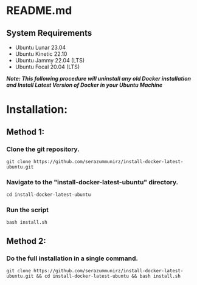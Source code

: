 # README.md

## System Requirements

* Ubuntu Lunar 23.04
* Ubuntu Kinetic 22.10
* Ubuntu Jammy 22.04 (LTS)
* Ubuntu Focal 20.04 (LTS)

***Note: This following procedure will uninstall any old Docker installation and Install Latest Version of Docker in your Ubuntu Machine***

# Installation:

## Method 1:

### Clone the git repository.

```
git clone https://github.com/serazummunirz/install-docker-latest-ubuntu.git
```

### Navigate to the "install-docker-latest-ubuntu" directory.

```
cd install-docker-latest-ubuntu
```

### Run the script

```
bash install.sh
```

## Method 2:

### Do the full installation in a single command.

```
git clone https://github.com/serazummunirz/install-docker-latest-ubuntu.git && cd install-docker-latest-ubuntu && bash install.sh
```